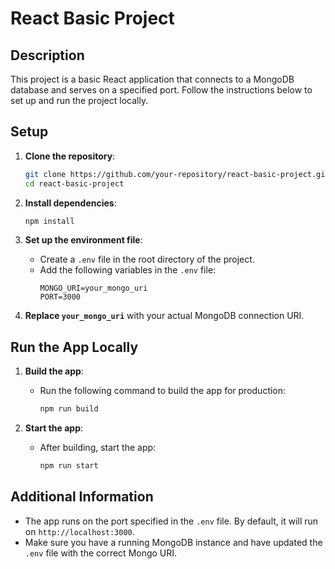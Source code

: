 # React Basic Project

## Description
This project is a basic React application that connects to a MongoDB database and serves on a specified port. Follow the instructions below to set up and run the project locally.

## Setup

1. **Clone the repository**:
   ```bash
   git clone https://github.com/your-repository/react-basic-project.git
   cd react-basic-project
   ```

2. **Install dependencies**:
   ```bash
   npm install
   ```

3. **Set up the environment file**:
   - Create a `.env` file in the root directory of the project.
   - Add the following variables in the `.env` file:
     ```
     MONGO_URI=your_mongo_uri
     PORT=3000
     ```

4. **Replace `your_mongo_uri`** with your actual MongoDB connection URI.

## Run the App Locally

1. **Build the app**:
   - Run the following command to build the app for production:
     ```bash
     npm run build
     ```

2. **Start the app**:
   - After building, start the app:
     ```bash
     npm run start
     ```

## Additional Information

- The app runs on the port specified in the `.env` file. By default, it will run on `http://localhost:3000`.
- Make sure you have a running MongoDB instance and have updated the `.env` file with the correct Mongo URI.
